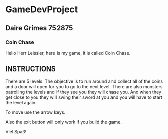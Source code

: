 # GameDevProject
## Daire Grimes 752875
### Coin Chase

Hello Herr Leissler, here is my game, it is called Coin Chase.

## INSTRUCTIONS

There are 5 levels. The objective is to run around and collect all of the coins and a door will open for you to go to the next level. There are also monsters patrolling the levels and if they see you they will chase you. And when they get close to you they will swing their sword at you and you will have to start the level again.

To move use the arrow keys.

Also the exit button will only work if you build the game.

Viel Spaß!